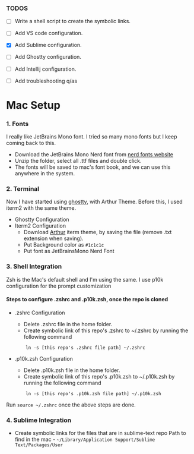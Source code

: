 ### TODOS
- [ ] Write a shell script to create the symbolic links.
- [ ] Add VS code configuration.
- [x] Add Sublime configuration.
- [ ] Add Ghostty configuration.
- [ ] Add Intellij configuration.
- [ ] Add troubleshooting q/as


# Mac Setup

### 1. Fonts
I really like JetBrains Mono font. I tried so many mono fonts but I keep coming back to this. 

- Download the JetBrains Mono Nerd font from [nerd fonts website](https://www.nerdfonts.com/font-downloads)
- Unzip the folder, select all .ttf files and double click.
- The fonts will be saved to mac's font book, and we can use this anywhere in the system.


### 2. Terminal
Now I have started using [ghostty](https://ghostty.org/), with Arthur Theme. Before this, I used iterm2 with the same theme.
- Ghostty Configuration 
- Iterm2 Configuration
    - Download [Arthur](https://raw.githubusercontent.com/mbadolato/iTerm2-Color-Schemes/master/schemes/Arthur.itermcolors) iterm theme, by saving the file (remove .txt extension when saving).
    - Put Background color as `#1c1c1c`
    - Put font as JetBrainsMono Nerd Font


### 3. Shell Integration
Zsh is the Mac's default shell and I'm using the same. I use p10k configuration for the prompt customization

#### Steps to configure .zshrc and .p10k.zsh, once the repo is cloned
- .zshrc Configuration
    - Delete .zshrc file in the home folder.
    - Create symbolic link of this repo's .zshrc to ~/.zshrc by running the following command
    ```
        ln -s [this repo's .zshrc file path] ~/.zshrc
    ```


- .p10k.zsh Configuration 
    - Delete .p10k.zsh file in the home folder.
    - Create symbolic link of this repo's .p10k.zsh to ~/.p10k.zsh by running the following command
    ```
        ln -s [this repo's .p10k.zsh file path] ~/.p10k.zsh
    ```


Run `source ~/.zshrc` once the above steps are done.


### 4. Sublime Integration
- Create symbolic links for the files that are in sublime-text repo
Path to find in the mac - `~/Library/Application Support/Sublime Text/Packages/User`

